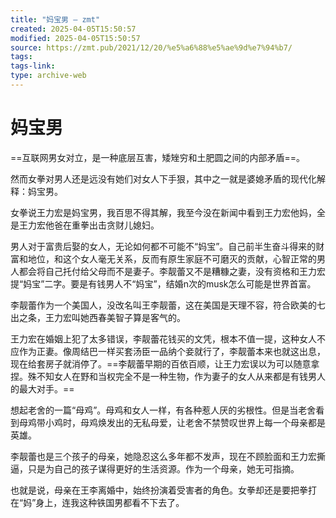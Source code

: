 ```yaml
---
title: "妈宝男 – zmt"
created: 2025-04-05T15:50:57
modified: 2025-04-05T15:50:57
source: https://zmt.pub/2021/12/20/%e5%a6%88%e5%ae%9d%e7%94%b7/
tags:
tags-link:
type: archive-web
---
```



# 妈宝男

==互联网男女对立，是一种底层互害，矮矬穷和土肥圆之间的内部矛盾==。

然而女拳对男人还是远没有她们对女人下手狠，其中之一就是婆媳矛盾的现代化解释：妈宝男。

女拳说王力宏是妈宝男，我百思不得其解，我至今没在新闻中看到王力宏他妈，全是王力宏他爸在重拳出击贪财儿媳妇。

男人对于富贵后娶的女人，无论如何都不可能不“妈宝”。自己前半生奋斗得来的财富和地位，和这个女人毫无关系，反而有原生家庭不可磨灭的贡献，心智正常的男人都会将自己托付给父母而不是妻子。李靓蕾又不是糟糠之妻，没有资格和王力宏提“妈宝”二字。要是有钱男人不“妈宝”，结婚n次的musk怎么可能是世界首富。

李靓蕾作为一个美国人，没改名叫王李靓蕾，这在美国是天理不容，符合欧美的七出之条，王力宏叫她西春美智子算是客气的。

王力宏在婚姻上犯了太多错误，李靓蕾花钱买的文凭，根本不值一提，这种女人不应作为正妻。像周结巴一样买套汤臣一品纳个妾就行了，李靓蕾本来也就这出息，现在给套房子就消停了。==李靓蕾早期的百依百顺，让王力宏误以为可以随意拿捏。殊不知女人在野和当权完全不是一种生物，作为妻子的女人从来都是有钱男人的最大对手。==

想起老舍的一篇“母鸡”。母鸡和女人一样，有各种惹人厌的劣根性。但是当老舍看到母鸡带小鸡时，母鸡焕发出的无私母爱，让老舍不禁赞叹世界上每一个母亲都是英雄。

李靓蕾也是三个孩子的母亲，她隐忍这么多年都不发声，现在不顾脸面和王力宏撕逼，只是为自己的孩子谋得更好的生活资源。作为一个母亲，她无可指摘。

也就是说，母亲在王李离婚中，始终扮演着受害者的角色。女拳却还是要把拳打在“妈”身上，连我这种铁国男都看不下去了。

